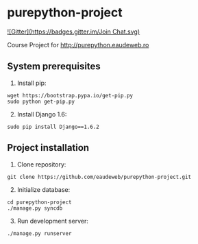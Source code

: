 purepython-project
==================

[![Gitter](https://badges.gitter.im/Join Chat.svg)](https://gitter.im/pure-python/roadrunner?utm_source=badge&utm_medium=badge&utm_campaign=pr-badge&utm_content=badge)

Course Project for http://purepython.eaudeweb.ro

System prerequisites
--------------------

1. Install pip:
  
  ```
  wget https://bootstrap.pypa.io/get-pip.py
  sudo python get-pip.py
  ```

2. Install Django 1.6: 

  ```
  sudo pip install Django==1.6.2
  ```
  
Project installation
--------------------

1. Clone repository:

  ```
  git clone https://github.com/eaudeweb/purepython-project.git
  ```

2. Initialize database:

  ```
  cd purepython-project
  ./manage.py syncdb
  ```
  
3. Run development server:

  ```
  ./manage.py runserver
  ```
